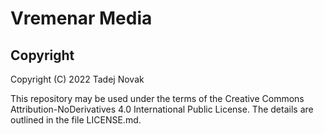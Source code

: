 # Vremenar Media

## Copyright

Copyright (C) 2022 Tadej Novak

This repository may be used under the terms of the Creative Commons
Attribution-NoDerivatives 4.0 International Public License.
The details are outlined in the file LICENSE.md.

